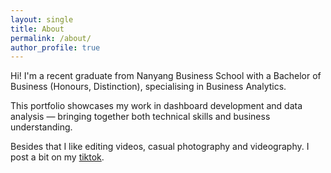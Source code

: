 ```yaml
---
layout: single
title: About
permalink: /about/
author_profile: true
---
```


Hi! I'm a recent graduate from Nanyang Business School with a Bachelor of Business (Honours, Distinction), specialising in Business Analytics. 

This portfolio showcases my work in dashboard development and data analysis — bringing together both technical skills and business understanding.

Besides that I like editing videos, casual photography and videography. I post a bit on my [tiktok](https://www.tiktok.com/@mengqoo).